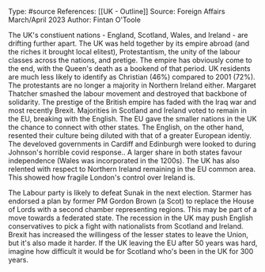 Type: #source 
References: [[UK - Outline]]
Source: Foreign Affairs March/April 2023
Author: Fintan O'Toole

The UK's constiuent nations - England, Scotland, Wales, and Ireland - are drifting further apart. The UK was held together by its empire abroad (and the riches it brought local elitest), Protestantism, the unity of the labour classes across the nations, and pretige. The empire has obviously come to the end, with the Queen's death as a bookend of that period. UK residents are much less likely to identify as Christian (46%) compared to 2001 (72%). The protestants are no longer a majority in Northern Ireland either. Margaret Thatcher smashed the labour movement and destroyed that backbone of solidarity. The prestige of the British empire has faded with the Iraq war and most recently Brexit. Majorities in Scotland and Ireland voted to remain in the EU, breaking with the English. The EU gave the smaller nations in the UK the chance to connect with other states. The English, on the other hand, resented their culture being diluted with that of a greater European identiy. The develoved governments in Cardiff and Edinburgh were looked to during Johnson's horrible covid response.. A larger share in both states favour independence (Wales was incorporated in the 1200s). The UK has also relented with respect to Northern Ireland remaining in the EU common area. This showed how fragile London's control over Ireland is. 

The Labour party is likely to defeat Sunak in the next election. Starmer has endorsed a plan by former PM Gordon Brown (a Scot) to replace the House of Lords with a second chamber representing regions. This may be part of a move towards a federated state. The recession in the UK may push English conservatives to pick a fight with nationalists from Scotland and Ireland. Brexit has increased the willingess of the lesser states to leave the Union, but it's also made it harder. If the UK leaving the EU after 50 years was hard, imagine how difficult it would be for Scotland who's been in the UK for 300 years. 